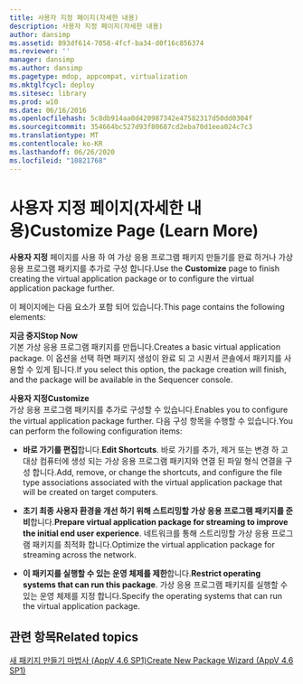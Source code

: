 ```yaml
---
title: 사용자 지정 페이지(자세한 내용)
description: 사용자 지정 페이지(자세한 내용)
author: dansimp
ms.assetid: 893df614-7058-4fcf-ba34-d0f16c856374
ms.reviewer: ''
manager: dansimp
ms.author: dansimp
ms.pagetype: mdop, appcompat, virtualization
ms.mktglfcycl: deploy
ms.sitesec: library
ms.prod: w10
ms.date: 06/16/2016
ms.openlocfilehash: 5c8db914aa0d420987342e47582317d50dd0304f
ms.sourcegitcommit: 354664bc527d93f80687cd2eba70d1eea024c7c3
ms.translationtype: MT
ms.contentlocale: ko-KR
ms.lasthandoff: 06/26/2020
ms.locfileid: "10821768"
---
```

# <span data-ttu-id="d2405-103">사용자 지정 페이지(자세한 내용)</span><span class="sxs-lookup"><span data-stu-id="d2405-103">Customize Page (Learn More)</span></span>


<span data-ttu-id="d2405-104">**사용자 지정** 페이지를 사용 하 여 가상 응용 프로그램 패키지 만들기를 완료 하거나 가상 응용 프로그램 패키지를 추가로 구성 합니다.</span><span class="sxs-lookup"><span data-stu-id="d2405-104">Use the **Customize** page to finish creating the virtual application package or to configure the virtual application package further.</span></span>

<span data-ttu-id="d2405-105">이 페이지에는 다음 요소가 포함 되어 있습니다.</span><span class="sxs-lookup"><span data-stu-id="d2405-105">This page contains the following elements:</span></span>

<a href="" id="stop-now"></a>**<span data-ttu-id="d2405-106">지금 중지</span><span class="sxs-lookup"><span data-stu-id="d2405-106">Stop Now</span></span>**  
<span data-ttu-id="d2405-107">기본 가상 응용 프로그램 패키지를 만듭니다.</span><span class="sxs-lookup"><span data-stu-id="d2405-107">Creates a basic virtual application package.</span></span> <span data-ttu-id="d2405-108">이 옵션을 선택 하면 패키지 생성이 완료 되 고 시퀀서 콘솔에서 패키지를 사용할 수 있게 됩니다.</span><span class="sxs-lookup"><span data-stu-id="d2405-108">If you select this option, the package creation will finish, and the package will be available in the Sequencer console.</span></span>

<a href="" id="customize"></a>**<span data-ttu-id="d2405-109">사용자 지정</span><span class="sxs-lookup"><span data-stu-id="d2405-109">Customize</span></span>**  
<span data-ttu-id="d2405-110">가상 응용 프로그램 패키지를 추가로 구성할 수 있습니다.</span><span class="sxs-lookup"><span data-stu-id="d2405-110">Enables you to configure the virtual application package further.</span></span> <span data-ttu-id="d2405-111">다음 구성 항목을 수행할 수 있습니다.</span><span class="sxs-lookup"><span data-stu-id="d2405-111">You can perform the following configuration items:</span></span>

-   <span data-ttu-id="d2405-112">**바로 가기를 편집**합니다.</span><span class="sxs-lookup"><span data-stu-id="d2405-112">**Edit Shortcuts**.</span></span> <span data-ttu-id="d2405-113">바로 가기를 추가, 제거 또는 변경 하 고 대상 컴퓨터에 생성 되는 가상 응용 프로그램 패키지와 연결 된 파일 형식 연결을 구성 합니다.</span><span class="sxs-lookup"><span data-stu-id="d2405-113">Add, remove, or change the shortcuts, and configure the file type associations associated with the virtual application package that will be created on target computers.</span></span>

-   <span data-ttu-id="d2405-114">**초기 최종 사용자 환경을 개선 하기 위해 스트리밍할 가상 응용 프로그램 패키지를 준비**합니다.</span><span class="sxs-lookup"><span data-stu-id="d2405-114">**Prepare virtual application package for streaming to improve the initial end user experience**.</span></span> <span data-ttu-id="d2405-115">네트워크를 통해 스트리밍할 가상 응용 프로그램 패키지를 최적화 합니다.</span><span class="sxs-lookup"><span data-stu-id="d2405-115">Optimize the virtual application package for streaming across the network.</span></span>

-   <span data-ttu-id="d2405-116">**이 패키지를 실행할 수 있는 운영 체제를 제한**합니다.</span><span class="sxs-lookup"><span data-stu-id="d2405-116">**Restrict operating systems that can run this package**.</span></span> <span data-ttu-id="d2405-117">가상 응용 프로그램 패키지를 실행할 수 있는 운영 체제를 지정 합니다.</span><span class="sxs-lookup"><span data-stu-id="d2405-117">Specify the operating systems that can run the virtual application package.</span></span>

## <span data-ttu-id="d2405-118">관련 항목</span><span class="sxs-lookup"><span data-stu-id="d2405-118">Related topics</span></span>


[<span data-ttu-id="d2405-119">새 패키지 만들기 마법사 (AppV 4.6 SP1)</span><span class="sxs-lookup"><span data-stu-id="d2405-119">Create New Package Wizard (AppV 4.6 SP1)</span></span>](create-new-package-wizard---appv-46-sp1-.md)

 

 





